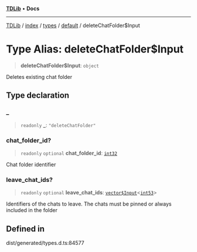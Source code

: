 [**TDLib**](../../../../../../README.md) • **Docs**

***

[TDLib](../../../../../../modules.md) / [index](../../../../../README.md) / [types](../../../README.md) / [default](../README.md) / deleteChatFolder$Input

# Type Alias: deleteChatFolder$Input

> **deleteChatFolder$Input**: `object`

Deletes existing chat folder

## Type declaration

### \_

> `readonly` **\_**: `"deleteChatFolder"`

### chat\_folder\_id?

> `readonly` `optional` **chat\_folder\_id**: [`int32`](int32-1.md)

Chat folder identifier

### leave\_chat\_ids?

> `readonly` `optional` **leave\_chat\_ids**: [`vector$Input`](vector$Input.md)\<[`int53`](int53-1.md)\>

Identifiers of the chats to leave. The chats must be pinned or always included in the folder

## Defined in

dist/generated/types.d.ts:84577
